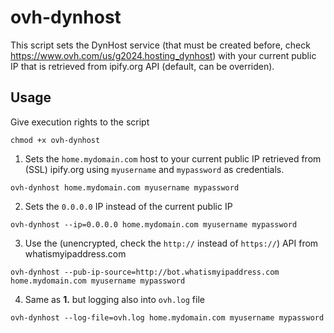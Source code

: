 # ovh-dynhost
This script sets the DynHost service (that must be created before, check https://www.ovh.com/us/g2024.hosting_dynhost) with your current public IP that is retrieved from ipify.org API (default, can be overriden). 

## Usage
Give execution rights to the script
```
chmod +x ovh-dynhost
```

1. Sets the `home.mydomain.com` host to your current public IP retrieved from (SSL) ipify.org using `myusername` and `mypassword` as credentials.
```
ovh-dynhost home.mydomain.com myusername mypassword
```

2. Sets the `0.0.0.0` IP instead of the current public IP
```
ovh-dynhost --ip=0.0.0.0 home.mydomain.com myusername mypassword
```

3. Use the (unencrypted, check the `http://` instead of `https://`) API from whatismyipaddress.com
```
ovh-dynhost --pub-ip-source=http://bot.whatismyipaddress.com home.mydomain.com myusername mypassword
```

4. Same as **1.** but logging also into `ovh.log` file
```
ovh-dynhost --log-file=ovh.log home.mydomain.com myusername mypassword
```
